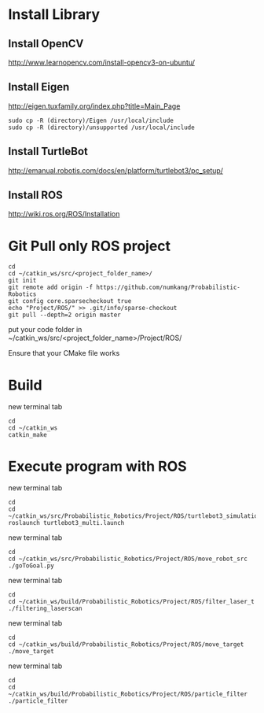 # Install Library

## Install OpenCV

http://www.learnopencv.com/install-opencv3-on-ubuntu/

## Install Eigen

http://eigen.tuxfamily.org/index.php?title=Main_Page

```console
sudo cp -R (directory)/Eigen /usr/local/include
sudo cp -R (directory)/unsupported /usr/local/include
```

## Install TurtleBot

http://emanual.robotis.com/docs/en/platform/turtlebot3/pc_setup/

## Install ROS

http://wiki.ros.org/ROS/Installation

# Git Pull only ROS project

```console
cd
cd ~/catkin_ws/src/<project_folder_name>/
git init
git remote add origin -f https://github.com/numkang/Probabilistic-Robotics
git config core.sparsecheckout true
echo "Project/ROS/" >> .git/info/sparse-checkout
git pull --depth=2 origin master
```

put your code folder in ~/catkin_ws/src/<project_folder_name>/Project/ROS/

Ensure that your CMake file works

# Build

new terminal tab

```console
cd
cd ~/catkin_ws
catkin_make
```

# Execute program with ROS

new terminal tab

```console
cd
cd ~/catkin_ws/src/Probabilistic_Robotics/Project/ROS/turtlebot3_simulations/turtlebot3_gazebo/launch
roslaunch turtlebot3_multi.launch
```

new terminal tab

```console
cd
cd ~/catkin_ws/src/Probabilistic_Robotics/Project/ROS/move_robot_src
./goToGoal.py
```

new terminal tab

```console
cd
cd ~/catkin_ws/build/Probabilistic_Robotics/Project/ROS/filter_laser_t
./filtering_laserscan
```

new terminal tab

```console
cd
cd ~/catkin_ws/build/Probabilistic_Robotics/Project/ROS/move_target
./move_target
```

new terminal tab

```console
cd
cd ~/catkin_ws/build/Probabilistic_Robotics/Project/ROS/particle_filter
./particle_filter
```

